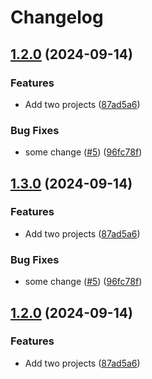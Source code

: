 # Changelog

## [1.2.0](https://github.com/LiptonB/releaseplease-test/compare/action2-v1.1.1...action2-v1.2.0) (2024-09-14)


### Features

* Add two projects ([87ad5a6](https://github.com/LiptonB/releaseplease-test/commit/87ad5a6ea351d5c2001cb0d16b6c4d79a5b63c23))


### Bug Fixes

* some change ([#5](https://github.com/LiptonB/releaseplease-test/issues/5)) ([96fc78f](https://github.com/LiptonB/releaseplease-test/commit/96fc78fed6323cf338ab9cb45f9659ceeeec22c1))

## [1.3.0](https://github.com/LiptonB/releaseplease-test/compare/v1.2.0...v1.3.0) (2024-09-14)


### Features

* Add two projects ([87ad5a6](https://github.com/LiptonB/releaseplease-test/commit/87ad5a6ea351d5c2001cb0d16b6c4d79a5b63c23))


### Bug Fixes

* some change ([#5](https://github.com/LiptonB/releaseplease-test/issues/5)) ([96fc78f](https://github.com/LiptonB/releaseplease-test/commit/96fc78fed6323cf338ab9cb45f9659ceeeec22c1))

## [1.2.0](https://github.com/LiptonB/releaseplease-test/compare/v1.1.1...v1.2.0) (2024-09-14)


### Features

* Add two projects ([87ad5a6](https://github.com/LiptonB/releaseplease-test/commit/87ad5a6ea351d5c2001cb0d16b6c4d79a5b63c23))
